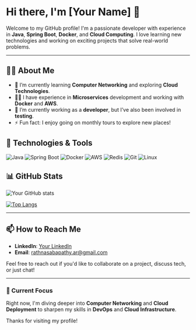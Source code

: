 # Hi there, I'm [Your Name] 👋

Welcome to my GitHub profile! I'm a passionate developer with experience in **Java**, **Spring Boot**, **Docker**, and **Cloud Computing**. I love learning new technologies and working on exciting projects that solve real-world problems.

---

## 🧑‍💻 About Me

- 🌱 I’m currently learning **Computer Networking** and exploring **Cloud Technologies**.
- 👨‍💻 I have experience in **Microservices** development and working with **Docker** and **AWS**.
- 💼 I’m currently working as a **developer**, but I’ve also been involved in **testing**.
- ⚡ Fun fact: I enjoy going on monthly tours to explore new places!

## 🔧 Technologies & Tools

![Java](https://img.shields.io/badge/Java-ED8B00?style=for-the-badge&logo=java&logoColor=white)
![Spring Boot](https://img.shields.io/badge/Spring_Boot-6DB33F?style=for-the-badge&logo=spring-boot&logoColor=white)
![Docker](https://img.shields.io/badge/Docker-2496ED?style=for-the-badge&logo=docker&logoColor=white)
![AWS](https://img.shields.io/badge/AWS-FF9900?style=for-the-badge&logo=amazon-aws&logoColor=white)
![Redis](https://img.shields.io/badge/Redis-DC382D?style=for-the-badge&logo=redis&logoColor=white)
![Git](https://img.shields.io/badge/Git-F05032?style=for-the-badge&logo=git&logoColor=white)
![Linux](https://img.shields.io/badge/Linux-FCC624?style=for-the-badge&logo=linux&logoColor=black)

## 📊 GitHub Stats

![Your GitHub stats](https://github-readme-stats.vercel.app/api?username=yourusername&show_icons=true&theme=radical)

[![Top Langs](https://github-readme-stats.vercel.app/api/top-langs/?username=yourusername&layout=compact&theme=radical)](https://github.com/anuraghazra/github-readme-stats)

---

## 📫 How to Reach Me

- **LinkedIn**: [Your LinkedIn](https://www.linkedin.com/in/rathnasabapathy-ar/)
- **Email**: [rathnasabapathy.ar@gmail.com](mailto:rathnasabapathy.ar@gmail.com)

Feel free to reach out if you'd like to collaborate on a project, discuss tech, or just chat!

---

### 🚀 Current Focus

Right now, I'm diving deeper into **Computer Networking** and **Cloud Deployment** to sharpen my skills in **DevOps** and **Cloud Infrastructure**.

Thanks for visiting my profile!
